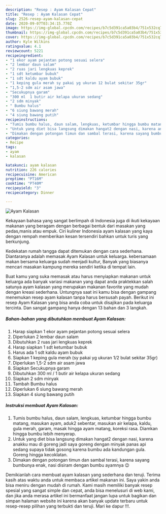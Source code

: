 ```yaml
---
description: "Resep : Ayam Kalasan Cepat"
title: "Resep : Ayam Kalasan Cepat"
slug: 2526-resep-ayam-kalasan-cepat
date: 2020-09-07T03:34:15.770Z
image: https://img-global.cpcdn.com/recipes/b7c5d391ca5a03b4/751x532cq70/ayam-kalasan-foto-resep-utama.jpg
thumbnail: https://img-global.cpcdn.com/recipes/b7c5d391ca5a03b4/751x532cq70/ayam-kalasan-foto-resep-utama.jpg
cover: https://img-global.cpcdn.com/recipes/b7c5d391ca5a03b4/751x532cq70/ayam-kalasan-foto-resep-utama.jpg
author: Kyle Wilkins
ratingvalue: 4.1
reviewcount: 5221
recipeingredient:
- "1 ekor ayam pejantan potong sesuai selera"
- "2 lembar daun salam"
- "2 ruas jari lengkuas keprek"
- "1 sdt ketumbar bubuk"
- "1 sdt kaldu ayam bubuk"
- "1 keping gula merah sy pakai yg ukuran 12 bulat sekitar 35gr"
- "1,5-2 sdm air asam jawa"
- "Secukupnya garam"
- "300 ml  1 butir air kelapa ukuran sedang"
- "2 sdm minyak"
- " Bumbu halus"
- "6 siung bawang merah"
- "4 siung bawang putih"
recipeinstructions:
- "Tumis bumbu halus, daun salam, lengkuas, ketumbar hingga bumbu matang, masukan ayam, aduk2 sebentar, masukan air kelapa, kaldu, gula merah, garam, masak hingga ayam matang, koreksi rasa. Diamkan hingga bumbu lebih menyerap."
- "Untuk yang diet bisa langsung dimakan hangat2 dengan nasi, karena anakku mau di goreng jadi saya goreng dengan minyak panas api sedang supaya tidak gosong karena bumbu ada kandungan gula. Goreng hingga kecoklatan."
- "Dimakan dengan potongan timun dan sambal terasi, karena sayang bumbunya enak, nasi disiram dengan bumbu ayamnya 😉"
categories:
- Recipe
tags:
- ayam
- kalasan

katakunci: ayam kalasan 
nutrition: 226 calories
recipecuisine: American
preptime: "PT16M"
cooktime: "PT40M"
recipeyield: "3"
recipecategory: Dinner

---
```



![Ayam Kalasan](https://img-global.cpcdn.com/recipes/b7c5d391ca5a03b4/751x532cq70/ayam-kalasan-foto-resep-utama.jpg)

Kekayaan bahasa yang sangat berlimpah di Indonesia juga di ikuti kekayaan makanan yang beragam dengan berbagai bentuk dari masakan yang pedas,manis atau empuk. Ciri kuliner Indonesia ayam kalasan yang kaya dengan rempah memberikan kesan tersendiri bahkan untuk turis yang berkunjung.




Kedekatan rumah tangga dapat ditemukan dengan cara sederhana. Diantaranya adalah memasak Ayam Kalasan untuk keluarga. kebersamaan makan bersama keluarga sudah menjadi kultur, Banyak yang biasanya mencari masakan kampung mereka sendiri ketika di tempat lain.

Buat kamu yang suka memasak atau harus menyiapkan makanan untuk keluarga ada banyak variasi makanan yang dapat anda praktekkan salah satunya ayam kalasan yang merupakan makanan favorite yang mudah dengan kreasi sederhana. Untungnya saat ini kamu bisa dengan gampang menemukan resep ayam kalasan tanpa harus bersusah payah.
Berikut ini resep Ayam Kalasan yang bisa anda coba untuk disajikan pada keluarga tercinta. Dan sangat gampang hanya dengan 13 bahan dan 3 langkah.


<!--inarticleads1-->

##### Bahan-bahan yang dibutuhkan membuat Ayam Kalasan:

1. Harap siapkan 1 ekor ayam pejantan potong sesuai selera
1. Diperlukan 2 lembar daun salam
1. Dibutuhkan 2 ruas jari lengkuas keprek
1. Harap siapkan 1 sdt ketumbar bubuk
1. Harus ada 1 sdt kaldu ayam bubuk
1. Siapkan 1 keping gula merah (sy pakai yg ukuran 1/2 bulat sekitar 35gr)
1. Diperlukan 1,5-2 sdm air asam jawa
1. Siapkan Secukupnya garam
1. Dibutuhkan 300 ml / 1 butir air kelapa ukuran sedang
1. Siapkan 2 sdm minyak
1. Tambah  Bumbu halus
1. Diperlukan 6 siung bawang merah
1. Siapkan 4 siung bawang putih




<!--inarticleads2-->

##### Instruksi membuat  Ayam Kalasan:

1. Tumis bumbu halus, daun salam, lengkuas, ketumbar hingga bumbu matang, masukan ayam, aduk2 sebentar, masukan air kelapa, kaldu, gula merah, garam, masak hingga ayam matang, koreksi rasa. Diamkan hingga bumbu lebih menyerap.
1. Untuk yang diet bisa langsung dimakan hangat2 dengan nasi, karena anakku mau di goreng jadi saya goreng dengan minyak panas api sedang supaya tidak gosong karena bumbu ada kandungan gula. Goreng hingga kecoklatan.
1. Dimakan dengan potongan timun dan sambal terasi, karena sayang bumbunya enak, nasi disiram dengan bumbu ayamnya 😉




Demikianlah cara membuat ayam kalasan yang sederhana dan teruji. Terima kasih atas waktu anda untuk membaca artikel makanan ini. Saya yakin anda bisa meniru dengan mudah di rumah. Kami masih memiliki banyak resep spesial yang sangat simple dan cepat, anda bisa menelusuri di web kami, dan jika anda merasa artikel ini bermanfaat jangan lupa untuk bagikan dan simpan halaman website ini karena akan banyak update terbaru untuk resep-resep pilihan yang terbukti dan teruji. Mari ke dapur !!!. 
